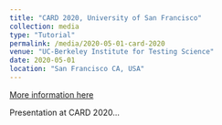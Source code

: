 ```yaml
---
title: "CARD 2020, University of San Francisco"
collection: media
type: "Tutorial"
permalink: /media/2020-05-01-card-2020
venue: "UC-Berkeley Institute for Testing Science"
date: 2020-05-01
location: "San Francisco CA, USA"
---
```


[More information here](http://exampleurl.com)

Presentation at CARD 2020...
